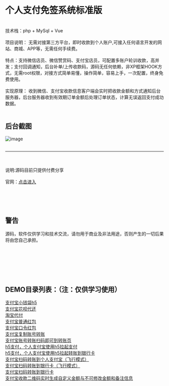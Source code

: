 # 个人支付免签系统标准版
<br/>
技术栈：php + MySql + Vue
<br/>
<br/>
项目说明： 无需对接第三方平台，即时收款到个人账户,可接入任何语言开发的网站、商城、APP等，无需任何手续费。
<br/>
<br/>
特点：支持微信店员、微信赞赏码、支付宝店员，可配置多账户轮训收款，高并发；支付回调通知，后台补单/上传收款码，源码无任何依赖，非XP框架HOOK方式，无需root权限，对接方式简单易懂，操作简单，容易上手，一次配置，终身免费使用。
<br/>
<br/>
实现原理： 收到微信、支付宝收款信息客户端会实时把收款金额和方式通知后台服务器，后台服务器收到有效期订单金额后处理订单状态，计算无误返回支付成功数据。
<br/>
<br/>

后台截图
--

![image](https://i.loli.net/2021/03/10/I5HqvVRlPK4nzax.png)
<br/>
<br/>
<hr/>
<br/>
<br/>
说明:源码目前只提供付费分享
<br/>
<br/>
<!-- 联系方式：<a target="_blank" href="http://apppay.xyz/qq.html">点击给我发消息</a> -->
官网：<a target="_blank" href="http://apppay.xyz/">点击进入</a> 
<br/>
<br/>
<br/>
<br/>
<br/>

警告
--
源码，软件仅供学习和技术交流，请勿用于商业及非法用途，否则产生的一切后果将由您自己承担。
<br/>
<br/>
<br/>
<br/>
<br/>
<br/>
<br/>

DEMO目录列表：（注：仅供学习使用）<br/>
--
<a target="_blank" href="https://github.com/apppay/qdpay">支付宝小钱袋h5</a><br/>
<a target="_blank" href="#">支付宝花呗代还</a><br/>
<a target="_blank" href="https://github.com/apppay/dfpay">淘宝代付</a><br/>
<a target="_blank" href="https://github.com/apppay/payai">支付宝普通红包</a><br/>
<a target="_blank" href="#">支付宝口令红包</a><br/>
<a target="_blank" href="https://github.com/apppay/copyzfb">支付宝复制账号转账</a><br/>
<a target="_blank" href="https://github.com/apppay/ailpaygm">支付宝账号转账扫码即可到转账页</a><br/>
<a target="_blank" href="https://github.com/apppay/h5pay">h5支付，个人支付宝使用h5拉起支付</a><br/>
<a target="_blank" href="https://github.com/apppay/h5toyh">h5支付，个人支付宝使用h5拉起转账到银行卡</a><br/>
<a target="_blank" href="https://github.com/apppay/zztopayfx">支付宝扫码转账到个人支付宝（飞行模式）</a><br/>
<a target="_blank" href="https://github.com/apppay/h5toyhfx">支付宝扫码转账到银行卡（飞行模式）</a><br/>
<a target="_blank" href="https://github.com/apppay/zztoyh">支付宝扫码转账到银行卡</a><br/>
<a target="_blank" href="https://github.com/apppay/zhifubao">支付宝收款二维码实时生成自定义金额与不可修改金额和备注信息</a><br/>
